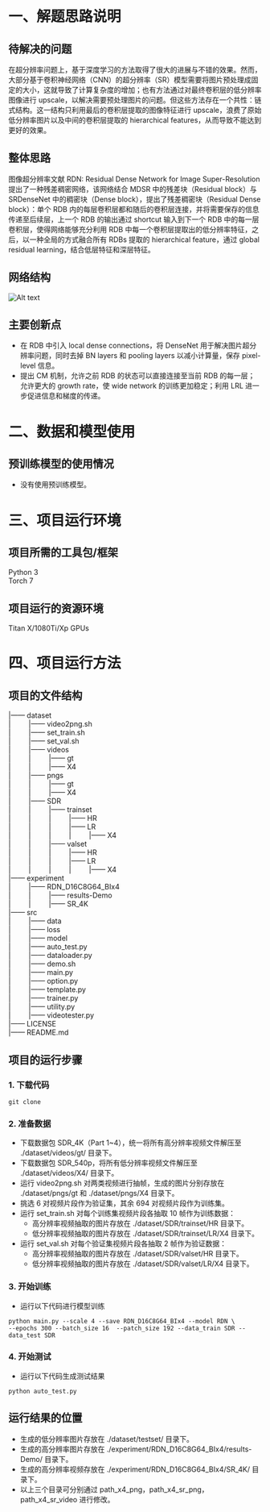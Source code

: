# 一、解题思路说明

## 待解决的问题
在超分辨率问题上，基于深度学习的方法取得了很大的进展与不错的效果。然而，大部分基于卷积神经网络（CNN）的超分辨率（SR）模型需要将图片预处理成固定的大小，这就导致了计算复杂度的增加；也有方法通过对最终卷积层的低分辨率图像进行 upscale，以解决需要预处理图片的问题。但这些方法存在一个共性：链式结构。这一结构只利用最后的卷积层提取的图像特征进行 upscale，浪费了原始低分辨率图片以及中间的卷积层提取的 hierarchical features，从而导致不能达到更好的效果。

## 整体思路
图像超分辨率文献 RDN: Residual Dense Network for Image Super-Resolution 提出了一种残差稠密网络，该网络结合 MDSR 中的残差块（Residual block）与 SRDenseNet 中的稠密块（Dense block），提出了残差稠密块（Residual Dense block）：单个 RDB 内的每层卷积层都和随后的卷积层连接，并将需要保存的信息传递至后续层，上一个 RDB 的输出通过 shortcut 输入到下一个 RDB 中的每一层卷积层，使得网络能够充分利用 RDB 中每一个卷积层提取出的低分辨率特征，之后，以一种全局的方式融合所有 RDBs 提取的 hierarchical feature，通过 global residual learning，结合低层特征和深层特征。

## 网络结构
![Alt text](gobel.png)

## 主要创新点
* 在 RDB 中引入 local dense connections，将 DenseNet 用于解决图片超分辨率问题，同时去掉 BN layers 和 pooling layers 以减小计算量，保存 pixel-level 信息。
* 提出 CM 机制，允许之前 RDB 的状态可以直接连接至当前 RDB 的每一层；允许更大的 growth rate，使 wide network 的训练更加稳定；利用 LRL 进一步促进信息和梯度的传递。


# 二、数据和模型使用

## 预训练模型的使用情况
* 没有使用预训练模型。


# 三、项目运行环境

## 项目所需的工具包/框架
Python 3  
Torch 7

## 项目运行的资源环境
Titan X/1080Ti/Xp GPUs


# 四、项目运行方法

## 项目的文件结构
|—— dataset  
| &nbsp; &nbsp; &nbsp; &nbsp; |—— video2png.sh  
| &nbsp; &nbsp; &nbsp; &nbsp; |—— set_train.sh  
| &nbsp; &nbsp; &nbsp; &nbsp; |—— set_val.sh  
| &nbsp; &nbsp; &nbsp; &nbsp; |—— videos  
| &nbsp; &nbsp; &nbsp; &nbsp; | &nbsp; &nbsp; &nbsp; &nbsp; |—— gt  
| &nbsp; &nbsp; &nbsp; &nbsp; | &nbsp; &nbsp; &nbsp; &nbsp; |—— X4  
| &nbsp; &nbsp; &nbsp; &nbsp; |—— pngs  
| &nbsp; &nbsp; &nbsp; &nbsp; | &nbsp; &nbsp; &nbsp; &nbsp; |—— gt  
| &nbsp; &nbsp; &nbsp; &nbsp; | &nbsp; &nbsp; &nbsp; &nbsp; |—— X4  
| &nbsp; &nbsp; &nbsp; &nbsp; |—— SDR  
| &nbsp; &nbsp; &nbsp; &nbsp; | &nbsp; &nbsp; &nbsp; &nbsp; |—— trainset  
| &nbsp; &nbsp; &nbsp; &nbsp; | &nbsp; &nbsp; &nbsp; &nbsp; | &nbsp; &nbsp; &nbsp; &nbsp; |—— HR  
| &nbsp; &nbsp; &nbsp; &nbsp; | &nbsp; &nbsp; &nbsp; &nbsp; | &nbsp; &nbsp; &nbsp; &nbsp; |—— LR  
| &nbsp; &nbsp; &nbsp; &nbsp; | &nbsp; &nbsp; &nbsp; &nbsp; | &nbsp; &nbsp; &nbsp; &nbsp; | &nbsp; &nbsp; &nbsp; &nbsp; |—— X4  
| &nbsp; &nbsp; &nbsp; &nbsp; | &nbsp; &nbsp; &nbsp; &nbsp; |—— valset  
| &nbsp; &nbsp; &nbsp; &nbsp; | &nbsp; &nbsp; &nbsp; &nbsp; | &nbsp; &nbsp; &nbsp; &nbsp; |—— HR  
| &nbsp; &nbsp; &nbsp; &nbsp; | &nbsp; &nbsp; &nbsp; &nbsp; | &nbsp; &nbsp; &nbsp; &nbsp; |—— LR  
| &nbsp; &nbsp; &nbsp; &nbsp; | &nbsp; &nbsp; &nbsp; &nbsp; | &nbsp; &nbsp; &nbsp; &nbsp; | &nbsp; &nbsp; &nbsp; &nbsp; |—— X4  
|—— experiment  
| &nbsp; &nbsp; &nbsp; &nbsp; |—— RDN_D16C8G64_BIx4  
| &nbsp; &nbsp; &nbsp; &nbsp; | &nbsp; &nbsp; &nbsp; &nbsp; |—— results-Demo  
| &nbsp; &nbsp; &nbsp; &nbsp; | &nbsp; &nbsp; &nbsp; &nbsp; |—— SR_4K  
|—— src  
| &nbsp; &nbsp; &nbsp; &nbsp; |—— data    
| &nbsp; &nbsp; &nbsp; &nbsp; |—— loss   
| &nbsp; &nbsp; &nbsp; &nbsp; |—— model   
| &nbsp; &nbsp; &nbsp; &nbsp; |—— auto_test.py   
| &nbsp; &nbsp; &nbsp; &nbsp; |—— dataloader.py   
| &nbsp; &nbsp; &nbsp; &nbsp; |—— demo.sh   
| &nbsp; &nbsp; &nbsp; &nbsp; |—— main.py   
| &nbsp; &nbsp; &nbsp; &nbsp; |—— option.py   
| &nbsp; &nbsp; &nbsp; &nbsp; |—— template.py   
| &nbsp; &nbsp; &nbsp; &nbsp; |—— trainer.py   
| &nbsp; &nbsp; &nbsp; &nbsp; |—— utility.py   
| &nbsp; &nbsp; &nbsp; &nbsp; |—— videotester.py   
|—— LICENSE  
|—— README.md

## 项目的运行步骤

### 1. 下载代码
`git clone `

### 2. 准备数据
* 下载数据包 SDR_4K（Part 1~4），统一将所有高分辨率视频文件解压至 ./dataset/videos/gt/ 目录下。
* 下载数据包 SDR_540p，将所有低分辨率视频文件解压至 ./dataset/videos/X4/ 目录下。
* 运行 video2png.sh 对两类视频进行抽帧，生成的图片分别存放在 ./dataset/pngs/gt 和 ./dataset/pngs/X4 目录下。
* 挑选 6 对视频片段作为验证集，其余 694 对视频片段作为训练集。
* 运行 set_train.sh 对每个训练集视频片段各抽取 10 帧作为训练数据：
    * 高分辨率视频抽取的图片存放在 ./dataset/SDR/trainset/HR 目录下。
    * 低分辨率视频抽取的图片存放在 ./dataset/SDR/trainset/LR/X4 目录下。
* 运行 set_val.sh 对每个验证集视频片段各抽取 2 帧作为验证数据：
    * 高分辨率视频抽取的图片存放在 ./dataset/SDR/valset/HR 目录下。
    * 低分辨率视频抽取的图片存放在 ./dataset/SDR/valset/LR/X4 目录下。

### 3. 开始训练
* 运行以下代码进行模型训练  
```
python main.py --scale 4 --save RDN_D16C8G64_BIx4 --model RDN \
--epochs 300 --batch_size 16  --patch_size 192 --data_train SDR --data_test SDR
```

### 4. 开始测试
* 运行以下代码生成测试结果  
```
python auto_test.py
```

## 运行结果的位置
* 生成的低分辨率图片存放在 ./dataset/testset/ 目录下。
* 生成的高分辨率图片存放在 ./experiment/RDN_D16C8G64_BIx4/results-Demo/ 目录下。
* 生成的高分辨率视频存放在 ./experiment/RDN_D16C8G64_BIx4/SR_4K/ 目录下。
* 以上三个目录可分别通过 path_x4_png，path_x4_sr_png，path_x4_sr_video 进行修改。

